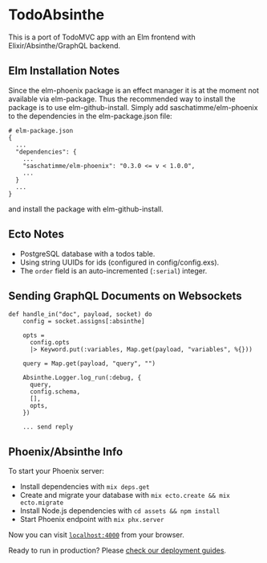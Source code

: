 # TodoAbsinthe

This is a port of TodoMVC app with an Elm frontend with Elixir/Absinthe/GraphQL backend.


## Elm Installation Notes

Since the elm-phoenix package is an effect manager it is at the moment not available via
elm-package. Thus the recommended way to install the package is to use
elm-github-install. Simply add saschatimme/elm-phoenix to the dependencies in the
elm-package.json file:

```
# elm-package.json
{
  ...
  "dependencies": {
    ...
    "saschatimme/elm-phoenix": "0.3.0 <= v < 1.0.0",
    ...
  }
  ...
}
```

and install the package with elm-github-install.


## Ecto Notes

* PostgreSQL database with a todos table.
* Using string UUIDs for ids (configured in config/config.exs).
* The `order` field is an auto-incremented (`:serial`) integer.


## Sending GraphQL Documents on Websockets

```
def handle_in("doc", payload, socket) do
    config = socket.assigns[:absinthe]

    opts =
      config.opts
      |> Keyword.put(:variables, Map.get(payload, "variables", %{}))

    query = Map.get(payload, "query", "")

    Absinthe.Logger.log_run(:debug, {
      query,
      config.schema,
      [],
      opts,
    })

    ... send reply
```


## Phoenix/Absinthe Info

To start your Phoenix server:

  * Install dependencies with `mix deps.get`
  * Create and migrate your database with `mix ecto.create && mix ecto.migrate`
  * Install Node.js dependencies with `cd assets && npm install`
  * Start Phoenix endpoint with `mix phx.server`

Now you can visit [`localhost:4000`](http://localhost:4000) from your browser.

Ready to run in production? Please [check our deployment guides](http://www.phoenixframework.org/docs/deployment).
